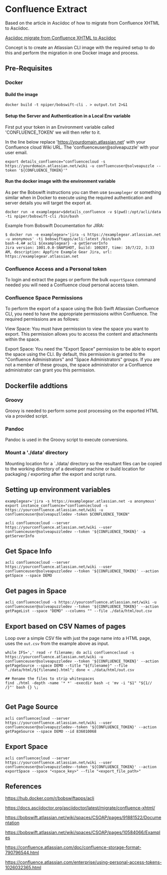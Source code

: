 # Confluence Extract

Based on the article in Asciidoc of how to migrate from Confluence XHTML to Asciidoc.

[Asciidoc migrate from Confluence XHTML to Asciidoc](https://docs.asciidoctor.org/asciidoctor/latest/migrate/confluence-xhtml/)

Concept is to create an Atlassian CLI image with the required setup to do this and perform the migration in one Docker image and process.

## Pre-Requisites

### Docker

#### Build the image

```
docker build -t npiper/bobswift-cli . > output.txt 2>&1
```

#### Setup the Server and Authentication in a Local Env variable

First put your token in an Environment variable called 'CONFLUENCE_TOKEN' we will then refer to it.

In the line below replace 'https://yourdomain.atlassian.net' with your Confluence cloud Wiki URL. The 'confluenceuser@solveapuzzle' with your user email.

```
export details_confluence="confluencecloud -s https://yourdomain.atlassian.net/wiki -u confluencuser@solveapuzzle --token '${CONFLUENCE_TOKEN}'"

```

#### Run the docker image with the environment variable

As per the Bobswift instructions you can then use `$exampleger` or something similar when in Docker to execute using the required authentication and server details you will target the export at.

```
docker run -e examplegear=$details_confluence -v $(pwd):/opt/acli/data -ti npiper/bobswift-cli /bin/bash
```

Example from Bobswift Documentation for JIRA:
```
$ docker run -e examplegear='jira -s https://examplegear.atlassian.net -u anonymous' -ti bobswiftapps/acli:latest /bin/bash
bash-4.4# acli ${examplegear} -a getServerInfo
Jira version: 1001.0.0-SNAPSHOT, build: 100207, time: 10/7/22, 3:33 AM, description: Appfire Example Gear Jira, url: https://examplegear.atlassian.net

```


### Confluence Access and a Personal token

To login and extract the pages or perform the bulk `exportSpace` command needed you will need a Confluence cloud personal access token.


### Confluence Space Permissions

To perform the export of a space using the Bob Swift Atlassian Confluence CLI, you need to have the appropriate permissions within Confluence. The required permissions are as follows:

View Space: You must have permission to view the space you want to export. This permission allows you to access the content and attachments within the space.

Export Space: You need the "Export Space" permission to be able to export the space using the CLI. By default, this permission is granted to the "Confluence Administrators" and "Space Administrators" groups. If you are not a member of these groups, the space administrator or a Confluence administrator can grant you this permission.


## Dockerfile addtions

### Groovy

Groovy is needed to perform some post processing on the exported HTML via a provided script.

### Pandoc

Pandoc is used in the Groovy script to execute conversions.

### Mount a './data' directory

Mounting location for a `./data/ directory so the resultant files can be copied to the working directory of a developer machine or build location for packaging / exporting after the export and script runs.


## Setting up environment variables

```
examplegear='jira -s https://examplegear.atlassian.net -u anonymous'
export instance_confluence="confluencecloud -s https://yourconfluence.atlassian.net/wiki -u confluenceuser@solveapuzlledev -token $CONFLUENCE_TOKEN"
```

```
acli confluencecloud --server https://yourconfluence.atlassian.net/wiki --user confluenceuser@solveapuzzledev --token '${CONFLUENCE_TOKEN}' -a getServerInfo
```

## Get Space Info

```
acli confluencecloud --server https://yourconfluence.atlassian.net/wiki --user confluenceuser@solveapuzzledev --token '${CONFLUENCE_TOKEN}' --action getSpace --space DEMO
```

## Get pages in Space

```
acli confluencecloud -s https://yourconfluence.atlassian.net/wiki -u confluenceuser@solveapuzzledev --token '${CONFLUENCE_TOKEN}' --action getPageList --space "DEMO" --columns "" --file ./data/html/out.csv
```

## Export based on CSV Names of pages

Loop over a simple CSV file with just the page name into a HTML page, uses the `out.csv` from the example above as input.

```
while IFS=',' read -r filename; do acli confluencecloud -s https://yourconfluence.atlassian.net/wiki -u confluenceuser@solveapuzzledev --token '${CONFLUENCE_TOKEN}' --action getPageSource --space DEMO --title "${filename}" --file "./data/html/${filename}.html"; done < ./data/html/out.csv 

## Rename the files to strip whitespaces 
find ./html -depth -name '* *' -execdir bash -c 'mv -i "$1" "${1// /}"' bash {} \;


```

## Get Page Source

```
acli confluencecloud --server https://yourconfluence.atlassian.net/wiki --user confluenceuser@solveapuzzledev--token '${CONFLUENCE_TOKEN}' --action getPageSource --space DEMO --id 836010068
```

## Export Space

```
acli confluencecloud --server https://yourconfluence.atlassian.net/wiki --user confluenceuser@solveapuzzledev--token '${CONFLUENCE_TOKEN}' --action exportSpace --space "<space_key>" --file "<export_file_path>"
```

## References

https://hub.docker.com/r/bobswiftapps/acli

https://docs.asciidoctor.org/asciidoctor/latest/migrate/confluence-xhtml/

https://bobswift.atlassian.net/wiki/spaces/CSOAP/pages/91881522/Documentation

https://bobswift.atlassian.net/wiki/spaces/CSOAP/pages/10584066/Examples

https://confluence.atlassian.com/doc/confluence-storage-format-790796544.html

https://confluence.atlassian.com/enterprise/using-personal-access-tokens-1026032365.html
